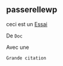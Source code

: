 ## passerellewp

ceci est un [Essai](http://www.google.fr)

De `Doc`

Avec une

```Grande citation```

 